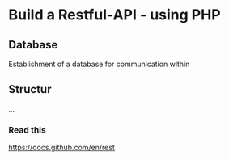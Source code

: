 # Build a Restful-API - using PHP

## Database
Establishment of a database for communication within

## Structur
...


### Read this
https://docs.github.com/en/rest